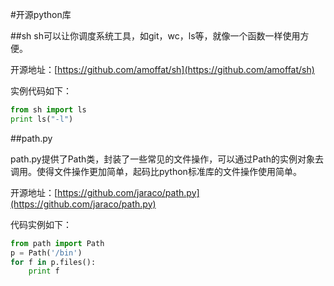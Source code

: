 #开源python库

##sh
sh可以让你调度系统工具，如git，wc，ls等，就像一个函数一样使用方便。

开源地址：[https://github.com/amoffat/sh](https://github.com/amoffat/sh)

实例代码如下：

```python
from sh import ls
print ls("-l")
```

##path.py

path.py提供了Path类，封装了一些常见的文件操作，可以通过Path的实例对象去调用。使得文件操作更加简单，起码比python标准库的文件操作使用简单。

开源地址：[https://github.com/jaraco/path.py](https://github.com/jaraco/path.py)

代码实例如下：

```python
from path import Path
p = Path('/bin')
for f in p.files():
	print f
```